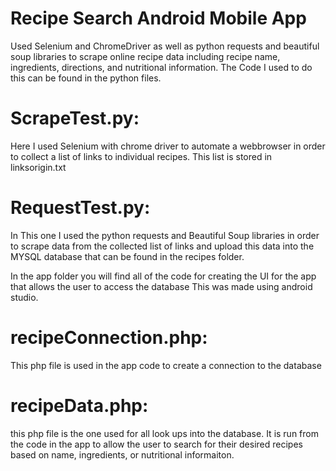 # Recipe Search Android Mobile App
Used Selenium and ChromeDriver as well as python requests and beautiful soup libraries to scrape online recipe data 
including recipe name, ingredients, directions, and nutritional information. The Code I used to do this can be found
in the python files.

# ScrapeTest.py:
  Here I used Selenium with chrome driver to automate a webbrowser in order to collect a list of links to individual recipes.
  This list is stored in linksorigin.txt
# RequestTest.py:
  In This one I used the python requests and Beautiful Soup libraries in order to scrape data from the collected list of links
  and upload this data into the MYSQL database that can be found in the recipes folder.
 
In the app folder you will find all of the code for creating the UI for the app that allows the user to access the database
This was made using android studio.

# recipeConnection.php:
  This php file is used in the app code to create a connection to the database
  
# recipeData.php:
  this php file is the one used for all look ups into the database. It is run from the code in the app
  to allow the user to search for their desired recipes based on name, ingredients, or nutritional informaiton.



